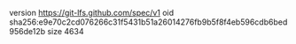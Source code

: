 version https://git-lfs.github.com/spec/v1
oid sha256:e9e70c2cd076266c31f5431b51a26014276fb9b5f8f4eb596cdb6bed956de12b
size 4634
